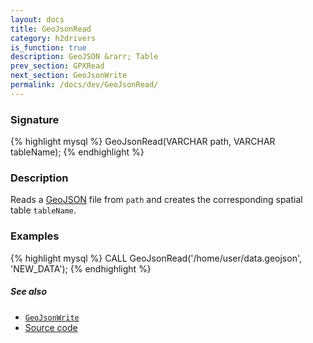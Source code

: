 ```yaml
---
layout: docs
title: GeoJsonRead
category: h2drivers
is_function: true
description: GeoJSON &rarr; Table
prev_section: GPXRead
next_section: GeoJsonWrite
permalink: /docs/dev/GeoJsonRead/
---
```


### Signature

{% highlight mysql %}
GeoJsonRead(VARCHAR path, VARCHAR tableName);
{% endhighlight %}

### Description

Reads a [GeoJSON][wiki] file from `path` and creates the
corresponding spatial table `tableName`.

### Examples

{% highlight mysql %}
CALL GeoJsonRead('/home/user/data.geojson', 'NEW_DATA');
{% endhighlight %}

##### See also

* [`GeoJsonWrite`](../GeoJsonWrite)
* <a href="https://github.com/irstv/H2GIS/blob/a8e61ea7f1953d1bad194af926a568f7bc9aac96/h2drivers/src/main/java/org/h2gis/drivers/geojson/GeoJsonRead.java" target="_blank">Source code</a>

[wiki]: http://en.wikipedia.org/wiki/GeoJSON
